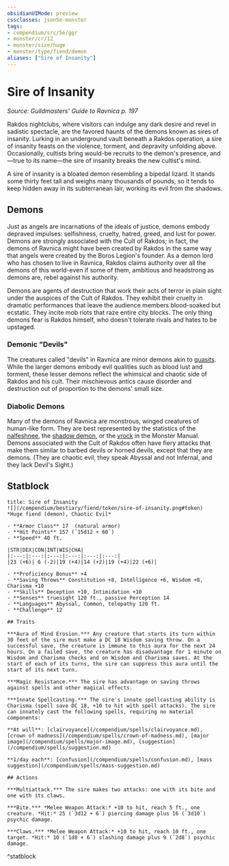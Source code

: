 ```yaml
---
obsidianUIMode: preview
cssclasses: json5e-monster
tags:
- compendium/src/5e/ggr
- monster/cr/12
- monster/size/huge
- monster/type/fiend/demon
aliases: ["Sire of Insanity"]
---
```

# Sire of Insanity
*Source: Guildmasters' Guide to Ravnica p. 197*  

Rakdos nightclubs, where visitors can indulge any dark desire and revel in sadistic spectacle, are the favored haunts of the demons known as sires of insanity. Lurking in an underground vault beneath a Rakdos operation, a sire of insanity feasts on the violence, torment, and depravity unfolding above. Occasionally, cultists bring would-be recruits to the demon's presence, and—true to its name—the sire of insanity breaks the new cultist's mind.

A sire of insanity is a bloated demon resembling a bipedal lizard. It stands some thirty feet tall and weighs many thousands of pounds, so it tends to keep hidden away in its subterranean lair, working its evil from the shadows.

## Demons

Just as angels are incarnations of the ideals of justice, demons embody depraved impulses: selfishness, cruelty, hatred, greed, and lust for power. Demons are strongly associated with the Cult of Rakdos; in fact, the demons of Ravnica might have been created by Rakdos in the same way that angels were created by the Boros Legion's founder. As a demon lord who has chosen to live in Ravnica, Rakdos claims authority over all the demons of this world-even if some of them, ambitious and headstrong as demons are, rebel against his authority.

Demons are agents of destruction that work their acts of terror in plain sight under the auspices of the Cult of Rakdos. They exhibit their cruelty in dramatic performances that leave the audience members blood-soaked but ecstatic. They incite mob riots that raze entire city blocks. The only thing demons fear is Rakdos himself, who doesn't tolerate rivals and hates to be upstaged.

### Demonic "Devils"

The creatures called "devils" in Ravnica are minor demons akin to [quasits](/compendium/bestiary/fiend/quasit.md). While the larger demons embody evil qualities such as blood lust and torment, these lesser demons reflect the whimsical and chaotic side of Rakdos and his cult. Their mischievous antics cause disorder and destruction out of proportion to the demons' small size.

### Diabolic Demons

Many of the demons of Ravnica are monstrous, winged creatures of human-like form. They are best represented by the statistics of the [nalfeshnee](/compendium/bestiary/fiend/nalfeshnee.md), the [shadow demon](/compendium/bestiary/fiend/shadow-demon.md), or the [vrock](/compendium/bestiary/fiend/vrock.md) in the Monster Manual. Demons associated with the Cult of Rakdos often have fiery attacks that make them similar to barbed devils or horned devils, except that they are demons. (They are chaotic evil, they speak Abyssal and not Infernal, and they lack Devil's Sight.)

## Statblock

```ad-statblock
title: Sire of Insanity
![](/compendium/bestiary/fiend/token/sire-of-insanity.png#token)
*Huge fiend (demon), Chaotic Evil*

- **Armor Class** 17  (natural armor)
- **Hit Points** 157 (`15d12 + 60`)
- **Speed** 40 ft.

|STR|DEX|CON|INT|WIS|CHA|
|:---:|:---:|:---:|:---:|:---:|:---:|
|23 (+6)| 6 (-2)|19 (+4)|14 (+2)|19 (+4)|22 (+6)|

- **Proficiency Bonus** +4
- **Saving Throws** Constitution +8, Intelligence +6, Wisdom +8, Charisma +10
- **Skills** Deception +10, Intimidation +10
- **Senses** truesight 120 ft., passive Perception 14
- **Languages** Abyssal, Common, telepathy 120 ft.
- **Challenge** 12

## Traits

***Aura of Mind Erosion.*** Any creature that starts its turn within 30 feet of the sire must make a DC 18 Wisdom saving throw. On a successful save, the creature is immune to this aura for the next 24 hours. On a failed save, the creature has disadvantage for 1 minute on Wisdom and Charisma checks and on Wisdom and Charisma saves. At the start of each of its turns, the sire can suppress this aura until the start of its next turn.

***Magic Resistance.*** The sire has advantage on saving throws against spells and other magical effects.

***Innate Spellcasting.*** The sire's innate spellcasting ability is Charisma (spell save DC 18, +10 to hit with spell attacks). The sire can innately cast the following spells, requiring no material components:

**At will**: [clairvoyance](/compendium/spells/clairvoyance.md), [crown of madness](/compendium/spells/crown-of-madness.md), [major image](/compendium/spells/major-image.md), [suggestion](/compendium/spells/suggestion.md)

**1/day each**: [confusion](/compendium/spells/confusion.md), [mass suggestion](/compendium/spells/mass-suggestion.md)

## Actions

***Multiattack.*** The sire makes two attacks: one with its bite and one with its claws.

***Bite.*** *Melee Weapon Attack:* +10 to hit, reach 5 ft., one creature. *Hit:* 25 (`3d12 + 6`) piercing damage plus 16 (`3d10`) psychic damage.

***Claws.*** *Melee Weapon Attack:* +10 to hit, reach 10 ft., one target. *Hit:* 10 (`1d8 + 6`) slashing damage plus 9 (`2d8`) psychic damage.
```
^statblock